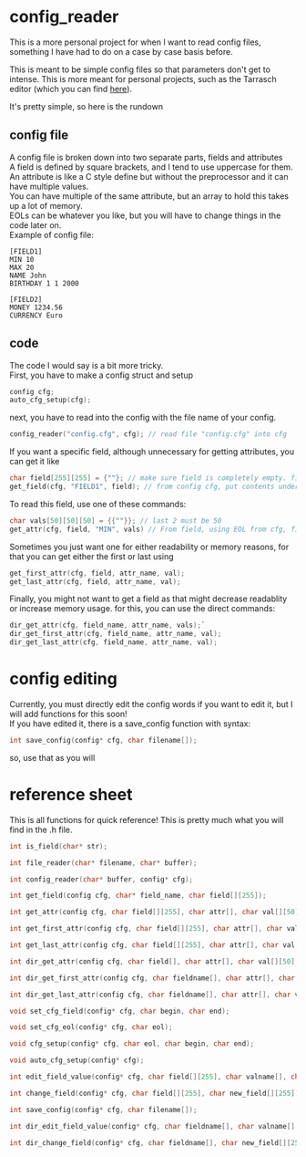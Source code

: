 
# config_reader  
This is a more personal project for when I want to read config files, something I have had to do on a case by case basis before.  
  
This is meant to be simple config files so that parameters don't get to intense. This is more meant for personal projects, such as the Tarrasch editor (which you can find [here](https://www.github.com/pawnlord/tarrasch-editor)).  
  
It's pretty simple, so here is the rundown  
  
## config file
A config file is broken down into two separate parts, fields and attributes  
A field is defined by square brackets, and I tend to use uppercase for them.  
An attribute is like a C style define but without the preprocessor and it can have multiple values.  
You can have multiple of the same attribute, but an array to hold this takes up a lot of memory.  
EOLs can be whatever you like, but you will have to change things in the code later on.  
Example of config file:
```
[FIELD1]
MIN 10
MAX 20
NAME John
BIRTHDAY 1 1 2000

[FIELD2]
MONEY 1234.56
CURRENCY Euro
```

## code
The code I would say is a bit more tricky.  
First, you have to make a config struct and setup  
```c  
config cfg;  
auto_cfg_setup(cfg);  
```  
next, you have to read into the config with the file name of your config.
```c
config_reader("config.cfg", cfg); // read file "config.cfg" into cfg  
```  
If you want a specific field, although unnecessary for getting attributes, you can get it like  
```  c
char field[255][255] = {""}; // make sure field is completely empty. field also must have the second size be 255  
get_field(cfg, "FIELD1", field); // from config cfg, put contents under "[FIELD1]" in the config file into field  
```  
To read this field, use one of these commands:  
``` c 
char vals[50][50][50] = {{""}}; // last 2 must be 50  
get_attr(cfg, field, "MIN", vals) // From field, using EOL from cfg, find all values of MIN, put all instances of min with each value into vals
```   
Sometimes you just want one for either readability or memory reasons, for that you can get either the first or last using
```c
get_first_attr(cfg, field, attr_name, val);
get_last_attr(cfg, field, attr_name, val);
```
Finally, you might not want to get a field as that might decrease readablity or increase memory usage. for this, you can use the direct commands:
```c
dir_get_attr(cfg, field_name, attr_name, vals);`
dir_get_first_attr(cfg, field_name, attr_name, val);
dir_get_last_attr(cfg, field_name, attr_name, val);
```
  
# config editing
Currently, you must directly edit the config words if you want to edit it, but I will add functions for this soon!  
If you have edited it, there is a save_config function with syntax:  
```c
int save_config(config* cfg, char filename[]);
```  
so, use that as you will  

# reference sheet
This is all functions for quick reference!
This is pretty much what you will find in the .h file.
```c
int is_field(char* str);

int file_reader(char* filename, char* buffer);

int config_reader(char* buffer, config* cfg);

int get_field(config cfg, char* field_name, char field[][255]);

int get_attr(config cfg, char field[][255], char attr[], char val[][50][50]);

int get_first_attr(config cfg, char field[][255], char attr[], char val[][50]);

int get_last_attr(config cfg, char field[][255], char attr[], char val[][50]);

int dir_get_attr(config cfg, char field[], char attr[], char val[][50][50]);

int dir_get_first_attr(config cfg, char fieldname[], char attr[], char val[][50]);

int dir_get_last_attr(config cfg, char fieldname[], char attr[], char val[][50]);

void set_cfg_field(config* cfg, char begin, char end); 

void set_cfg_eol(config* cfg, char eol);

void cfg_setup(config* cfg, char eol, char begin, char end);

void auto_cfg_setup(config* cfg);

int edit_field_value(config* cfg, char field[][255], char valname[], char new_val[][50]);

int change_field(config* cfg, char field[][255], char new_field[][255]);

int save_config(config* cfg, char filename[]);

int dir_edit_field_value(config* cfg, char fieldname[], char valname[], char new_val[][50]);

int dir_change_field(config* cfg, char fieldname[], char new_field[][255]);

```